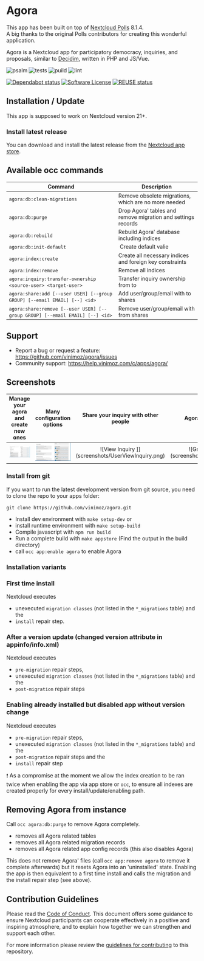 <!--
  - SPDX-FileCopyrightText: 2016 Nextcloud contributors
  - SPDX-License-Identifier: AGPL-3.0-or-later
-->

# Agora

This app has been built on top of [Nextcloud Polls](https://github.com/nextcloud/polls) 8.1.4.  
A big thanks to the original Polls contributors for creating this wonderful application.

Agora is a Nextcloud app for participatory democracy, inquiries, and proposals, similar to [Decidim](https://decidim.org/), written in PHP and JS/Vue.

![psalm](https://github.com/vinimoz/agora/actions/workflows/static-analysis.yml/badge.svg)
![tests](https://github.com/vinimoz/agora/actions/workflows/phpunit.yml/badge.svg)
![puild](https://github.com/vinimoz/agora/actions/workflows/nodejs.yml/badge.svg)
![lint](https://github.com/vinimoz/agora/actions/workflows/lint.yml/badge.svg)

[![Dependabot status](https://img.shields.io/badge/Dependabot-enabled-brightgreen.svg?longCache=true&style=flat-square&logo=dependabot)](https://dependabot.com)
[![Software License](https://img.shields.io/badge/license-AGPL-brightgreen.svg?style=flat-square)](COPYING)
[![REUSE status](https://api.reuse.software/badge/github.com/vinimoz/agora)](https://api.reuse.software/info/github.com/vinimoz/agora)


## Installation / Update
This app is supposed to work on Nextcloud version 21+.

### Install latest release
You can download and install the latest release from the [Nextcloud app store](https://apps.vinimoz.com/apps/agora).

## Available occ commands
| Command | Description |
| - | - |
| `agora:db:clean-migrations`                                                  | Remove obsolete migrations, which are no more needed         |
| `agora:db:purge`                                                             | Drop Agora' tables and remove migration and settings records |
| `agora:db:rebuild`                                                           | Rebuild Agora' database including indices                    |
| `agora:db:init-default`                                                      | Create default valie                                         |
| `agora:index:create`                                                         | Create all necessary indices and foreign key constraints     |
| `agora:index:remove`                                                         | Remove all indices                                           |
| `agora:inquiry:transfer-ownership  <source-user> <target-user>`                 | Transfer inquiry ownership from  <source-user> to <target-user> |
| `agora:share:add [--user USER] [--group GROUP] [--email EMAIL] [--] <id>`    | Add user/group/email with <id> to shares                     |
| `agora:share:remove [--user USER] [--group GROUP] [--email EMAIL] [--] <id>` | Remove user/group/email with <id> from shares                |
## Support
- Report a bug or request a feature:  https://github.com/vinimoz/agora/issues
- Community support: https://help.vinimoz.com/c/apps/agora/

## Screenshots
Manage your agora and create new ones | Many configuration options | Share your inquiry with other people | Agora on mobile
:-:|:-:|:-:|:-:
![Manage Category](screenshots/Category.png) | ![Agora](screenshots/ModerationStatus.png) | ![View Inquiry ]](screenshots/UserViewInquiry.png) | ![Grid View ]](screenshots/GridView.png)


### Install from git
If you want to run the latest development version from git source, you need to clone the repo to your apps folder:

```
git clone https://github.com/vinimoz/agora.git
```

* Install dev environment with ```make setup-dev``` or
* install runtime environment with ```make setup-build```
* Compile javascript with ```npm run build```
* Run a complete build with ```make appstore``` (Find the output in the build directory)
* call `occ app:enable agora` to enable Agora

### Installation variants

### First time install
Nextcloud executes
* unexecuted `migration classes` (not listed in the `*_migrations` table) and the
* `install` repair step.

### After a version update (changed version attribute in appinfo/info.xml)
Nextcloud executes
* `pre-migration` repair steps,
* unexecuted `migration classes` (not listed in the `*_migrations` table) and the
* `post-migration` repair steps

### Enabling already installed but disabled app without version change
Nextcloud executes
* `pre-migration` repair steps,
* unexecuted `migration classes` (not listed in the `*_migrations` table) and the
* `post-migration` repair steps and the
* `install` repair step

❗ As a compromise at the moment we allow the index creation to be ran twice when enabling the app via app store or `occ`, to ensure all indexes are created properly for every install/update/enabling path.

## Removing Agora from instance
Call `occ agora:db:purge` to remove Agora completely.
* removes all Agora related tables
* removes all Agora related migration records
* removes all Agora related app config records (this also disables Agora)

This does not remove Agora' files (call `occ app:remove agora` to remove it complete afterwards) but it resets Agora into an 'uninstalled' state. Enabling the app is then equivalent to a first time install and calls the migration and the install repair step (see above).

## Contribution Guidelines
Please read the [Code of Conduct](https://vinimoz.com/community/code-of-conduct/). This document offers some guidance to ensure Nextcloud participants can cooperate effectively in a positive and inspiring atmosphere, and to explain how together we can strengthen and support each other.

For more information please review the [guidelines for contributing](https://github.com/vinimoz/server/blob/master/.github/CONTRIBUTING.md) to this repository.
